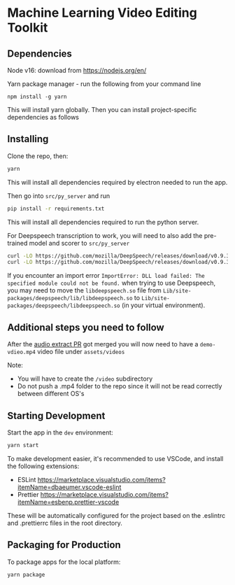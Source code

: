 # Machine Learning Video Editing Toolkit

## Dependencies

Node v16: download from https://nodejs.org/en/

Yarn package manager - run the following from your command line

```
npm install -g yarn
```

This will install yarn globally. Then you can install project-specific dependencies as follows

## Installing

Clone the repo, then:

```bash
yarn
```

This will install all dependencies required by electron needed to run the app.

Then go into `src/py_server` and run

```bash
pip install -r requirements.txt
```

This will install all dependencies required to run the python server.

For Deepspeech transcription to work, you will need to also add the pre-trained model and scorer to `src/py_server`

```bash
curl -LO https://github.com/mozilla/DeepSpeech/releases/download/v0.9.3/deepspeech-0.9.3-models.pbmm
curl -LO https://github.com/mozilla/DeepSpeech/releases/download/v0.9.3/deepspeech-0.9.3-models.scorer
```

If you encounter an import error `ImportError: DLL load failed: The specified module could not be found.` when trying to use Deepspeech, you may need to move the `libdeepspeech.so` file from
`Lib/site-packages/deepspeech/lib/libdeepspeech.so` to
`Lib/site-packages/deepspeech/libdeepspeech.so` (in your virtual environment).

## Additional steps you need to follow

After the [audio extract PR](https://github.com/patrickbrett/mlvet/pull/12) got merged you will now need to have a `demo-vdieo.mp4` video file under `assets/videos`

Note:

- You will have to create the `/video` subdirectory
- Do not push a .mp4 folder to the repo since it will not be read correctly between different OS's

## Starting Development

Start the app in the `dev` environment:

```bash
yarn start
```

To make development easier, it's recommended to use VSCode, and install the following extensions:

- ESLint https://marketplace.visualstudio.com/items?itemName=dbaeumer.vscode-eslint
- Prettier https://marketplace.visualstudio.com/items?itemName=esbenp.prettier-vscode

These will be automatically configured for the project based on the .eslintrc and .prettierrc files in the root directory.

## Packaging for Production

To package apps for the local platform:

```bash
yarn package
```
